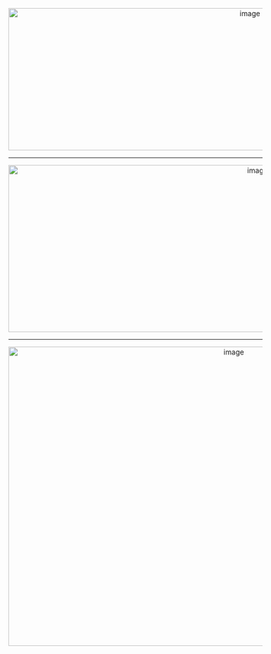 <p align="center">
  <img width="942" height="282" alt="image" src="https://github.com/user-attachments/assets/582c0daf-5eb9-4c2b-9406-045083535d35" />
</p>

---

<p align="center">
  <img width="972" height="331" alt="image" src="https://github.com/user-attachments/assets/9d86441c-adb7-4a0d-b961-33bbd5e901a6" />
</p>

---

<p align="center">
  <img width="878" height="593" alt="image" src="https://github.com/user-attachments/assets/f8a1978b-fb9f-4603-9dca-60923d67b7eb" />
</p>
